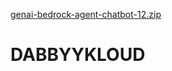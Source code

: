 [genai-bedrock-agent-chatbot-12.zip](https://github.com/user-attachments/files/20558079/genai-bedrock-agent-chatbot-12.zip)
# DABBYYKLOUD
